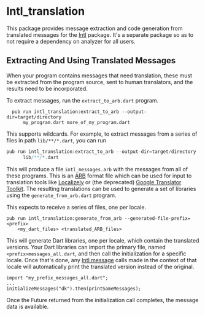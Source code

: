 Intl_translation
====

This package provides message extraction and code generation from translated
messages for the [Intl][Intl] package. It's a separate package so as to not
require a dependency on analyzer for all users.

## Extracting And Using Translated Messages

When your program contains messages that need translation, these must
be extracted from the program source, sent to human translators, and the
results need to be incorporated.

To extract messages, run the `extract_to_arb.dart` program.

      pub run intl_translation:extract_to_arb --output-dir=target/directory
          my_program.dart more_of_my_program.dart

This supports wildcards. For example, to extract messages from a series of files in path `lib/**/*.dart`, you can run
```dart
pub run intl_translation:extract_to_arb --output-dir=target/directory
      lib/**/*.dart
```

This will produce a file `intl_messages.arb` with the messages from all of these
programs. This is an [ARB][ARB] format file which can be used for input to
translation tools like [Localizely][Localizely] or (the deprecated) [Google
Translator Toolkit](https://translate.google.com/toolkit/). The resulting
translations can be used to generate a set of libraries using the
`generate_from_arb.dart` program.

This expects to receive a series of files, one per
locale.

```
pub run intl_translation:generate_from_arb --generated-file-prefix=<prefix>
    <my_dart_files> <translated_ARB_files>
```

This will generate Dart libraries, one per locale, which contain the
translated versions. Your Dart libraries can import the primary file,
named `<prefix>messages_all.dart`, and then call the initialization
for a specific locale. Once that's done, any
[Intl.message][Intl.message] calls made in the context of that locale
will automatically print the translated version instead of the
original.

    import "my_prefix_messages_all.dart";
    ...
    initializeMessages("dk").then(printSomeMessages);

Once the Future returned from the initialization call completes, the
message data is available.

[Intl]: https://www.dartdocs.org/documentation/intl/latest
[Intl.message]: https://www.dartdocs.org/documentation/intl/latest/intl/Intl/message.html
[ARB]: https://code.google.com/p/arb/wiki/ApplicationResourceBundleSpecification
[Localizely]: https://localizely.com/
